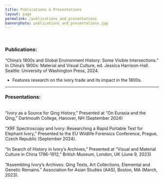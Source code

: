```yaml
---
title: Publications & Presentations
layout: page
permalink: /publications_and_presentations
bannerphoto: publications_and_presentations.jpg
---
```

<br>
<div class="cell large-10">
<h3>Publications:</h3>
“China’s 1800s and Global Environment History: Some Visible Intersections.” In China’s 1800s: Material and Visual Culture, ed. Jessica Harrison-Hall. Seattle: University of Washington Press, 2024.​  
<ul>
<li>Features research on the ivory trade and its impact in the 1800s.</li>  
</ul>

<hr>

<h3>Presentations:</h3><br>
“Ivory as a Source for Qing History,” Presented at “On Eurasia and the Qing,” Dartmouth College, Hanover, NH (September 2024)<br><br>
“XRF Spectroscopy and Ivory: Researching a Rapid Portable Test for Elephant Ivory,” Presented to the EU Wildlife Forensics Conference, Prague, Czech Republic (September 2024).<br><br>
“In Search of History in Ivory’s Archives,” Presented at “Visual and Material Culture in China 1796-1912,” British Museum, London, UK (June 9, 2023)<br><br>
“Assembling Ivory’s Archives: Qing Texts, Art Collections, Elemental and Genetic Remains.” Association for Asian Studies (AAS), Boston, MA (March, 2023). 
</div>
<br>
<div class="cell large-10">
</div>
